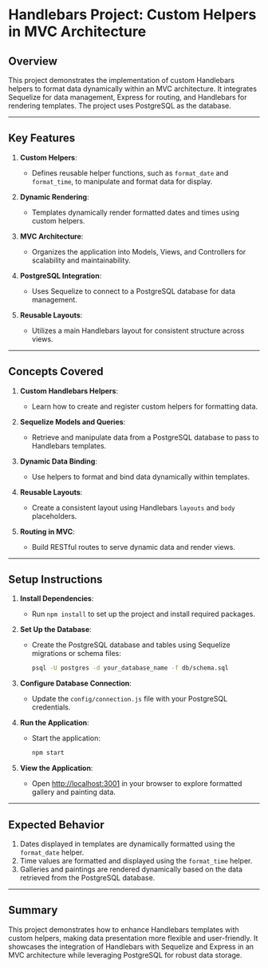 # Handlebars Project: Custom Helpers in MVC Architecture

## Overview

This project demonstrates the implementation of custom Handlebars helpers to format data dynamically within an MVC architecture. It integrates Sequelize for data management, Express for routing, and Handlebars for rendering templates. The project uses PostgreSQL as the database.

---

## Key Features

1. **Custom Helpers**:
   - Defines reusable helper functions, such as `format_date` and `format_time`, to manipulate and format data for display.

2. **Dynamic Rendering**:
   - Templates dynamically render formatted dates and times using custom helpers.

3. **MVC Architecture**:
   - Organizes the application into Models, Views, and Controllers for scalability and maintainability.

4. **PostgreSQL Integration**:
   - Uses Sequelize to connect to a PostgreSQL database for data management.

5. **Reusable Layouts**:
   - Utilizes a main Handlebars layout for consistent structure across views.

---

## Concepts Covered

1. **Custom Handlebars Helpers**:
   - Learn how to create and register custom helpers for formatting data.

2. **Sequelize Models and Queries**:
   - Retrieve and manipulate data from a PostgreSQL database to pass to Handlebars templates.

3. **Dynamic Data Binding**:
   - Use helpers to format and bind data dynamically within templates.

4. **Reusable Layouts**:
   - Create a consistent layout using Handlebars `layouts` and `body` placeholders.

5. **Routing in MVC**:
   - Build RESTful routes to serve dynamic data and render views.

---

## Setup Instructions

1. **Install Dependencies**:
   - Run `npm install` to set up the project and install required packages.

2. **Set Up the Database**:
   - Create the PostgreSQL database and tables using Sequelize migrations or schema files:
     ```bash
     psql -U postgres -d your_database_name -f db/schema.sql
     ```

3. **Configure Database Connection**:
   - Update the `config/connection.js` file with your PostgreSQL credentials.

4. **Run the Application**:
   - Start the application:
     ```bash
     npm start
     ```

5. **View the Application**:
   - Open [http://localhost:3001](http://localhost:3001) in your browser to explore formatted gallery and painting data.

---

## Expected Behavior

1. Dates displayed in templates are dynamically formatted using the `format_date` helper.
2. Time values are formatted and displayed using the `format_time` helper.
3. Galleries and paintings are rendered dynamically based on the data retrieved from the PostgreSQL database.

---

## Summary

This project demonstrates how to enhance Handlebars templates with custom helpers, making data presentation more flexible and user-friendly. It showcases the integration of Handlebars with Sequelize and Express in an MVC architecture while leveraging PostgreSQL for robust data storage.
